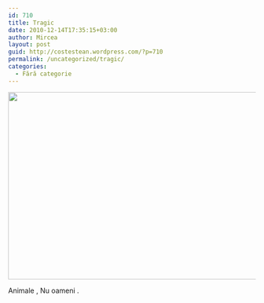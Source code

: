 ```yaml
---
id: 710
title: Tragic
date: 2010-12-14T17:35:15+03:00
author: Mircea
layout: post
guid: http://costestean.wordpress.com/?p=710
permalink: /uncategorized/tragic/
categories:
  - Fără categorie
---
```

<a href="http://costestean.wordpress.com/2010/12/14/tragic/image384/" rel="attachment wp-att-711"><img src="http://costestean.files.wordpress.com/2010/12/image384.jpg" alt="" title="Image384" width="510" height="382" class="aligncenter size-full wp-image-711" srcset="/costestitv/wp-content/uploads//2010/12/image384.jpg 640w, /costestitv/wp-content/uploads//2010/12/image384-300x225.jpg 300w, /costestitv/wp-content/uploads//2010/12/image384-624x468.jpg 624w" sizes="(max-width: 510px) 100vw, 510px" /></a>

Animale , Nu oameni .